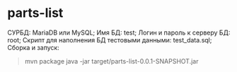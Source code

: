 # parts-list
СУРБД: MariaDB или MySQL;
Имя БД: test;
Логин и пароль к серверу БД: root;
Скрипт для наполнения БД тестовыми данными: test_data.sql;
Сборка и запуск:
> mvn package
> java -jar target/parts-list-0.0.1-SNAPSHOT.jar
